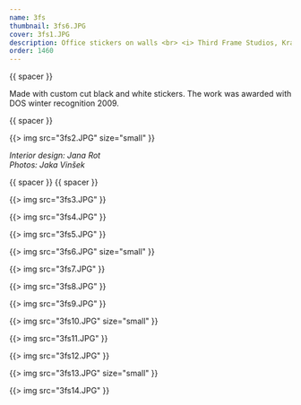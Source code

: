 ```yaml
---
name: 3fs
thumbnail: 3fs6.JPG
cover: 3fs1.JPG
description: Office stickers on walls <br> <i> Third Frame Studios, Kranj / 2009 </i>
order: 1460
---
```


{{ spacer }}

Made with custom cut black and white stickers. The work was awarded with DOS winter recognition 2009. 

{{ spacer }}

{{> img src="3fs2.JPG" size="small" }}

<i> Interior design: Jana Rot <br> Photos: Jaka Vinšek </i>

{{ spacer }} {{ spacer }}

{{> img src="3fs3.JPG" }}

{{> img src="3fs4.JPG" }}

{{> img src="3fs5.JPG" }}

{{> img src="3fs6.JPG" size="small" }}

{{> img src="3fs7.JPG" }}

{{> img src="3fs8.JPG" }}

{{> img src="3fs9.JPG" }}

{{> img src="3fs10.JPG" size="small" }}

{{> img src="3fs11.JPG" }}

{{> img src="3fs12.JPG" }}

{{> img src="3fs13.JPG" size="small" }}

{{> img src="3fs14.JPG" }}